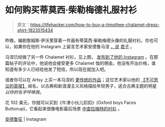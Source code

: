 # 如何购买蒂莫西·柴勒梅德礼服衬衫

> 原文：<https://lifehacker.com/how-to-buy-a-timothee-chalamet-dress-shirt-1823515434>

昨晚，编剧詹姆斯·伊沃里穿着一件画有蒂莫西·柴勒梅德头像的礼服衬衫。你也可以，如果你在他的 Instagram 上留言艺术家安德鲁马涅 [，说](https://www.instagram.com/andrew.mania/) [君子](https://www.esquire.com/style/mens-fashion/a19080736/james-ivory-timothee-chalamet-face-shirt/) 。



马涅已经做了另一件 Chalamet 衬衫，见上图， [发布到了他的 Instagram](https://www.instagram.com/p/Bf3oco_hBRG/) 。在那篇帖子的评论中，他说他会接受更多 Chalamet 恤的佣金。他没有开出价格，谁知道有多少人已经给他发了短信，所以现在就加入吧。

或者你可以在 Artsy 上买一本马涅的 [更传统的作品](https://www.artsy.net/artist/andrew-mania)；这位艺术家以他的 [【不可思议的英俊】](http://moussemagazine.it/david-renggli-andrew-mania-valentin-paris-2016/) 闻名，以古典和新浪漫主义风格描绘年轻男子，适合古典主题的明星*以你的名字呼唤我*。

花 102 美元，你就可以买到《牛津小伙儿扣扣》(Oxford boys Faces Buttonup)，它看起来很像电影最后场景 [中查拉梅特的衬衫](https://www.racked.com/2018/1/23/16923828/call-me-by-your-name-oscars-costumes) 。

[安德鲁狂](https://www.instagram.com/andrew.mania/) | Instagram